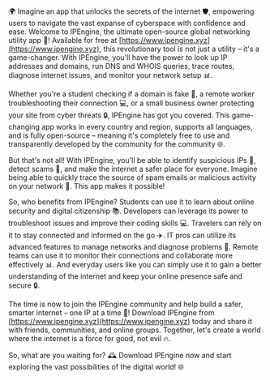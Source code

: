 🌍 Imagine an app that unlocks the secrets of the internet 🛡️, empowering users to navigate the vast expanse of cyberspace with confidence and ease. Welcome to IPEngine, the ultimate open-source global networking utility app 📡! Available for free at [https://www.ipengine.xyz](https://www.ipengine.xyz), this revolutionary tool is not just a utility – it's a game-changer. With IPEngine, you'll have the power to look up IP addresses and domains, run DNS and WHOIS queries, trace routes, diagnose internet issues, and monitor your network setup 📊.

Whether you're a student checking if a domain is fake 🤔, a remote worker troubleshooting their connection 💻, or a small business owner protecting your site from cyber threats 🔒, IPEngine has got you covered. This game-changing app works in every country and region, supports all languages, and is fully open-source – meaning it's completely free to use and transparently developed by the community for the community 🌐.

But that's not all! With IPEngine, you'll be able to identify suspicious IPs 👀, detect scams 🚨, and make the internet a safer place for everyone. Imagine being able to quickly trace the source of spam emails or malicious activity on your network 🔫. This app makes it possible!

So, who benefits from IPEngine? Students can use it to learn about online security and digital citizenship 📚. Developers can leverage its power to troubleshoot issues and improve their coding skills 💻. Travelers can rely on it to stay connected and informed on the go ✈️. IT pros can utilize its advanced features to manage networks and diagnose problems 💸. Remote teams can use it to monitor their connections and collaborate more effectively 📊. And everyday users like you can simply use it to gain a better understanding of the internet and keep your online presence safe and secure 🔒.

The time is now to join the IPEngine community and help build a safer, smarter internet – one IP at a time 💪! Download IPEngine from [https://www.ipengine.xyz](https://www.ipengine.xyz) today and share it with friends, communities, and online groups. Together, let's create a world where the internet is a force for good, not evil 🔥.

So, what are you waiting for? 🕰️ Download IPEngine now and start exploring the vast possibilities of the digital world! 🌐